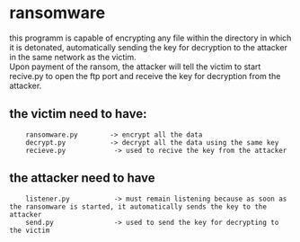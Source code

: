 # ransomware
this programm is capable of encrypting any file within the directory in which it is detonated, automatically sending the key for decryption to the attacker in the same network as the victim.<br>
Upon payment of the ransom, the attacker will tell the victim to start recive.py to open the ftp port and receive the key for decryption from the attacker.

## the victim need to have: 
        ransomware.py        -> encrypt all the data 
        decrypt.py           -> decrypt all the data using the same key            
        recieve.py            -> used to recive the key from the attacker

## the attacker need to have
        listener.py           -> must remain listening because as soon as the ransomware is started, it automatically sends the key to the attacker
        send.py               -> used to send the key for decrypting to the victim
